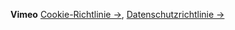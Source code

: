 **Vimeo** [Cookie-Richtlinie &rarr;](https://vimeo.com/cookie_policy), [Datenschutzrichtlinie &rarr;](https://vimeo.com/privacy)
